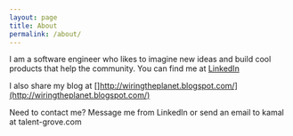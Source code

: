 ```yaml
---
layout: page
title: About
permalink: /about/
---
```


I am a software engineer who likes to imagine new ideas and build cool products that help the community. You can find me at [LinkedIn](https://www.linkedin.com/in/hussainkamal/)

I also share my blog at []http://wiringtheplanet.blogspot.com/](http://wiringtheplanet.blogspot.com/)

Need to contact me? Message me from LinkedIn or send an email to kamal at talent-grove.com
